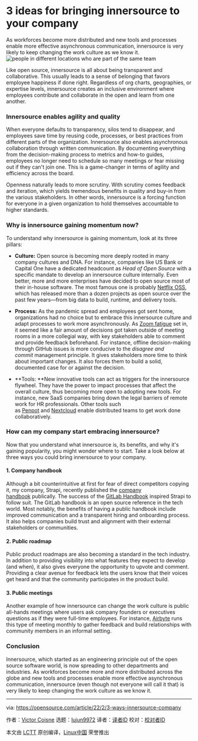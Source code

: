[#]: subject: "3 ideas for bringing innersource to your company"
[#]: via: "https://opensource.com/article/22/2/3-ways-innersource-company"
[#]: author: "Victor Coisne https://opensource.com/users/victorcoisne-0"
[#]: collector: "lujun9972"
[#]: translator: " "
[#]: reviewer: " "
[#]: publisher: " "
[#]: url: " "

3 ideas for bringing innersource to your company
======
As workforces become more distributed and new tools and processes enable
more effective asynchronous communication, innersource is very likely to
keep changing the work culture as we know it.
![people in different locations who are part of the same team][1]

Like open source, innersource is all about being transparent and collaborative. This usually leads to a sense of belonging that favors employee happiness if done right. Regardless of org charts, geographies, or expertise levels, innersource creates an inclusive environment where employees contribute and collaborate in the open and learn from one another.

### Innersource enables agility and quality

When everyone defaults to transparency, silos tend to disappear, and employees save time by reusing code, processes, or best practices from different parts of the organization. Innersource also enables asynchronous collaboration through written communication. By documenting everything from the decision-making process to metrics and how-to guides, employees no longer need to schedule so many meetings or fear missing out if they can't join one. This is a game-changer in terms of agility and efficiency across the board.

Openness naturally leads to more scrutiny. With scrutiny comes feedback and iteration, which yields tremendous benefits in quality and buy-in from the various stakeholders. In other words, innersource is a forcing function for everyone in a given organization to hold themselves accountable to higher standards.

### Why is innersource gaining momentum now?

To understand why innersource is gaining momentum, look at its three pillars:

  * **Culture:** Open source is becoming more deeply rooted in many company cultures and DNA. For instance, companies like US Bank or Capital One have a dedicated headcount as _Head of Open Source_ with a specific mandate to develop an innersource culture internally. Even better, more and more enterprises have decided to open source most of their in-house software. The most famous one is probably [Netflix OSS][2], which has released more than a dozen projects as open source over the past few years—from big data to build, runtime, and delivery tools.

  * **Process:** As the pandemic spread and employees got sent home, organizations had no choice but to embrace this innersource culture and adapt processes to work more asynchronously. As [Zoom fatigue][3] set in, it seemed like a fair amount of decisions got taken outside of meeting rooms in a more collegial way, with key stakeholders able to comment and provide feedback beforehand. For instance, offline decision-making through GitHub issues is more conducive to the _disagree and commit_ management principle. It gives stakeholders more time to think about important changes. It also forces them to build a solid, documented case for or against the decision.

  * **Tools: **New innovative tools can act as triggers for the innersource flywheel. They have the power to impact processes that affect the overall culture, thus becoming more open to adopting new tools. For instance, new SaaS companies bring down the legal barriers of remote work for HR professionals. Other tools such as [Penpot][4] and [Nextcloud][5] enable distributed teams to get work done collaboratively.




### How can my company start embracing innersource?

Now that you understand what innersource is, its benefits, and why it's gaining popularity, you might wonder where to start. Take a look below at three ways you could bring innersource to your company.

#### 1\. Company handbook

Although a bit counterintuitive at first for fear of direct competitors copying it, my company, Strapi, recently published the [company handbook][6] publically. The success of the [GitLab Handbook][7] inspired Strapi to follow suit. The GitLab handbook is an open source reference in the tech world. Most notably, the benefits of having a public handbook include improved communication and a transparent hiring and onboarding process. It also helps companies build trust and alignment with their external stakeholders or communities.

#### 2\. Public roadmap

Public product roadmaps are also becoming a standard in the tech industry. In addition to providing visibility into what features they expect to develop (and when), it also gives everyone the opportunity to upvote and comment. Providing a clear avenue for feedback lets the users know that their voices get heard and that the community participates in the product build.

#### 3\. Public meetings

Another example of how innersource can change the work culture is public all-hands meetings where users ask company founders or executives questions as if they were full-time employees. For instance, [Airbyte][8] runs this type of meeting monthly to gather feedback and build relationships with community members in an informal setting.

### Conclusion

Innersource, which started as an engineering principle out of the open source software world, is now spreading to other departments and industries. As workforces become more and more distributed across the globe and new tools and processes enable more effective asynchronous communication, innersource (even though not everyone will call it that) is very likely to keep changing the work culture as we know it.

--------------------------------------------------------------------------------

via: https://opensource.com/article/22/2/3-ways-innersource-company

作者：[Victor Coisne][a]
选题：[lujun9972][b]
译者：[译者ID](https://github.com/译者ID)
校对：[校对者ID](https://github.com/校对者ID)

本文由 [LCTT](https://github.com/LCTT/TranslateProject) 原创编译，[Linux中国](https://linux.cn/) 荣誉推出

[a]: https://opensource.com/users/victorcoisne-0
[b]: https://github.com/lujun9972
[1]: https://opensource.com/sites/default/files/styles/image-full-size/public/lead-images/connection_people_team_collaboration.png?itok=0_vQT8xV (people in different locations who are part of the same team)
[2]: https://netflix.github.io/
[3]: https://opensource.com/article/20/12/virtual-meeting-fatigue
[4]: https://opensource.com/article/21/12/open-source-design-penpot
[5]: https://opensource.com/article/21/1/nextcloud-productivity
[6]: https://handbook.strapi.io/
[7]: https://about.gitlab.com/handbook/
[8]: https://opensource.com/article/21/8/database-replication-open-source

